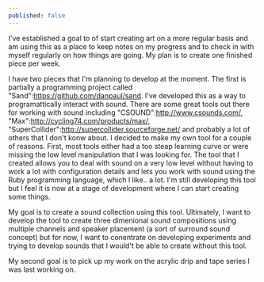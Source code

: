 ```yaml
---
published: false
---
```

I've established a goal to of start creating art on a more regular basis and am using this as a place to keep notes on my progress and to check in with myself regularly on how things are going. My plan is to create one finished piece per week.

I have two pieces that I'm planning to develop at the moment. The first is partially a programming project called "Sand":https://github.com/danpaul/sand. I've developed this as a way to programattically interact with sound. There are some great tools out there for working with sound including "CSOUND":http://www.csounds.com/, "Max":http://cycling74.com/products/max/, "SuperCollider":http://supercollider.sourceforge.net/ and probably a lot of others that I don't konw about. I decided to make my own tool for a couple of reasons. First, most tools either had a too steap learning curve or were missing the low level manipulation that I was looking for. The tool that I created allows you to deal with sound on a very low level without having to work a lot with configuration details and lets you work with sound using the Ruby programming language, which I like.. a lot. I'm still developing this tool but I feel it is now at a stage of development where I can start creating some things.

My goal is to create a sound collection using this tool. Ultimately, I want to develop the tool to create three dimenional sound compositions using multiple channels and speaker placement (a sort of surround sound concept) but for now, I want to conentrate on developing experiments and trying to develop sounds that I would't be able to create without this tool.

My second goal is to pick up my work on the acrylic drip and tape series I was last working on.